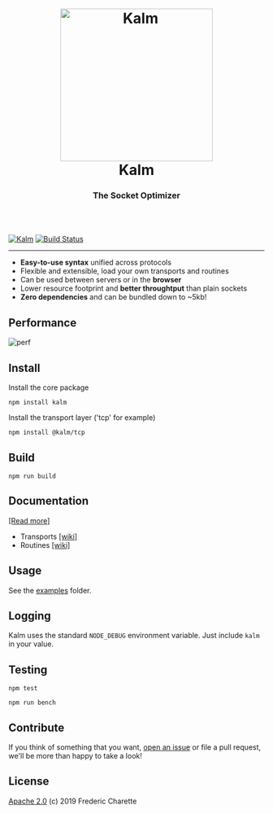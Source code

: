 <h1 align="center">
  <a title="The socket optimizer" href="http://kalm.js.org">
    <img alt="Kalm" width="300px" src="https://kalm.js.org/images/kalmv3.png" />
    <br/>
  </a>
  Kalm
</h1>
<h3 align="center">
  The Socket Optimizer
  <br/><br/>
</h3>
<br/>

[![Kalm](https://img.shields.io/npm/v/kalm.svg)](https://www.npmjs.com/package/kalm)
[![Build Status](https://travis-ci.org/kalm/kalm.js.svg?branch=master)](https://travis-ci.org/kalm/kalm.js)

---

- **Easy-to-use syntax** unified across protocols
- Flexible and extensible, load your own transports and routines
- Can be used between servers or in the **browser**
- Lower resource footprint and **better throughtput** than plain sockets
- **Zero dependencies** and can be bundled down to ~5kb!


## Performance

<img align="center" alt="perf" src="https://kalm.js.org/images/kalmv3chart.png" />

## Install

Install the core package

`npm install kalm`

Install the transport layer ('tcp' for example)

`npm install @kalm/tcp`

## Build

`npm run build`

## Documentation

[[Read more]](https://github.com/kalm/kalm.js/wiki/How-it-works)

- Transports [[wiki]](https://github.com/kalm/kalm.js/wiki/Transports)
- Routines  [[wiki]](https://github.com/kalm/kalm.js/wiki/Routines)

## Usage

See the [examples](https://github.com/kalm/kalm.js/tree/master/examples) folder.

## Logging

Kalm uses the standard `NODE_DEBUG` environment variable. Just include `kalm` in your value.

## Testing

`npm test`


`npm run bench`

## Contribute

If you think of something that you want, [open an issue](//github.com/kalm/kalm.js/issues/new) or file a pull request, we'll be more than happy to take a look!

## License 

[Apache 2.0](LICENSE) (c) 2019 Frederic Charette
